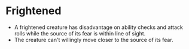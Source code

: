 # Frightened
-   A frightened creature has disadvantage on ability checks and attack rolls while the source of its fear is within line of sight.
-   The creature can't willingly move closer to the source of its fear.
